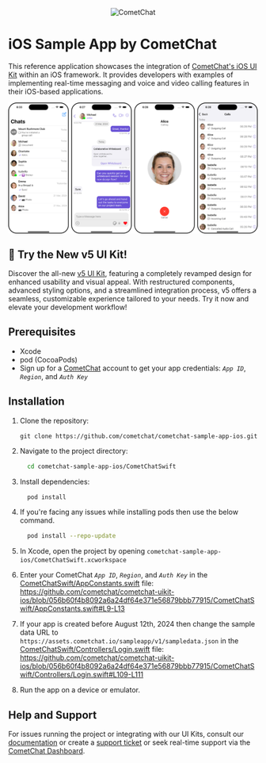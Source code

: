 <p align="center">
  <img alt="CometChat" src="https://assets.cometchat.io/website/images/logos/banner.png">
</p>

# iOS Sample App by CometChat

This reference application showcases the integration of [CometChat's iOS UI Kit](https://www.cometchat.com/docs/v4/ios-uikit/overview) within an iOS framework. It provides developers with examples of implementing real-time messaging and voice and video calling features in their iOS-based applications.

<div style="
    display: flex;
    align-items: center;
    justify-content: center;">
   <img src="./Screenshots/overview_cometchat_screens.png" />
</div>


## 🚀 Try the New v5 UI Kit!
Discover the all-new [v5 UI Kit](https://github.com/cometchat/cometchat-uikit-ios/tree/v5), featuring a completely revamped design for enhanced usability and visual appeal. With restructured components, advanced styling options, and a streamlined integration process, v5 offers a seamless, customizable experience tailored to your needs. Try it now and elevate your development workflow!

## Prerequisites

- Xcode 
- pod (CocoaPods)
- Sign up for a [CometChat](https://app.cometchat.com/) account to get your app credentials: _`App ID`_, _`Region`_, and _`Auth Key`_


## Installation
1. Clone the repository:
    ```
    git clone https://github.com/cometchat/cometchat-sample-app-ios.git
    ```

2. Navigate to the project directory:
    ```sh
      cd cometchat-sample-app-ios/CometChatSwift
    ```

3. Install dependencies:
    ```sh
      pod install
    ```

4. If you're facing any issues while installing pods then use the below command.
    ```sh
      pod install --repo-update
    ```

5. In Xcode, open the project by opening `cometchat-sample-app-ios/CometChatSwift.xcworkspace`

6. Enter your CometChat _`App ID`_, _`Region`_, and _`Auth Key`_ in the [CometChatSwift/AppConstants.swift](CometChatSwift/AppConstants.swift) file:
   https://github.com/cometchat/cometchat-uikit-ios/blob/056b60f4b8092a6a24df64e371e56879bbb77915/CometChatSwift/AppConstants.swift#L9-L13

7.  If your app is created before August 12th, 2024 then change the sample data URL to `https://assets.cometchat.io/sampleapp/v1/sampledata.json` in the [CometChatSwift/Controllers/Login.swift](https://github.com/cometchat/cometchat-uikit-ios/blob/v4/CometChatSwift/Controllers/Login.swift) file: https://github.com/cometchat/cometchat-uikit-ios/blob/056b60f4b8092a6a24df64e371e56879bbb77915/CometChatSwift/Controllers/Login.swift#L109-L111

8. Run the app on a device or emulator.


## Help and Support
For issues running the project or integrating with our UI Kits, consult our [documentation](https://www.cometchat.com/docs/ios-uikit/integration) or create a [support ticket](https://help.cometchat.com/hc/en-us) or seek real-time support via the [CometChat Dashboard](http://app.cometchat.com/).
